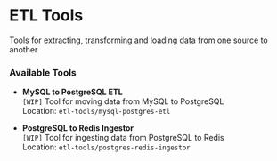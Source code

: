 # ETL Tools

Tools for extracting, transforming and loading data from one source to another


### Available Tools
- **MySQL to PostgreSQL ETL**  
  <code>[WIP]</code> Tool for moving data from MySQL to PostgreSQL  
  Location: `etl-tools/mysql-postgres-etl`

- **PostgreSQL to Redis Ingestor**  
  <code>[WIP]</code> Tool for ingesting data from PostgreSQL to Redis  
  Location: `etl-tools/postgres-redis-ingestor`